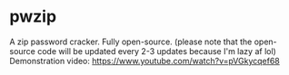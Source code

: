 # pwzip
A zip password cracker. Fully open-source. 
(please note that the open-source code will be updated every 2-3 updates because I'm lazy af lol)  
Demonstration video: https://www.youtube.com/watch?v=pVGkycqef68
